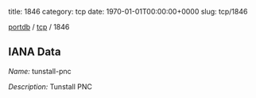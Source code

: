 title: 1846
category: tcp
date: 1970-01-01T00:00:00+0000
slug: tcp/1846

[portdb](/) / [tcp](/category/tcp.html) / 1846


## IANA Data

_Name:_ tunstall-pnc

_Description:_ Tunstall PNC

